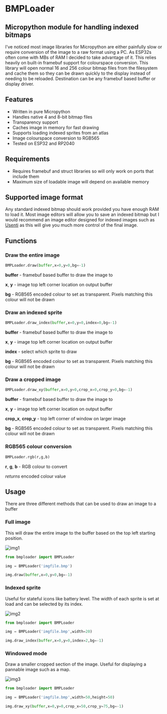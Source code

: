 # BMPLoader
## Micropython module for handling indexed bitmaps


I've noticed most image libraries for Micropython are either painfully slow or require conversion of the image to a raw format using a PC. As ESP32s often come with MBs of RAM I decided to take advantage of it. This relies heavily on built-in framebuf support for colourspace conversion.
This library will open normal 16 and 256 colour bitmap files from the filesystem and cache them so they can be drawn quickly to the display instead of needing to be reloaded.
Destination can be any framebuf based buffer or display driver.

## Features
- Written in pure Micropython
- Handles native 4 and 8-bit bitmap files
- Transparency support
- Caches image in memory for fast drawing
- Supports loading indexed sprites from an atlas
- Image colourspace conversion to RGB565
- Tested on ESP32 and RP2040

## Requirements
- Requires framebuf and struct libraries so will only work on ports that include them
- Maximum size of loadable image will depend on available memory

## Supported image format
Any standard indexed bitmap should work provided you have enough RAM to load it. Most image editors will allow you to save an indexed bitmap but I would recommend an image editor designed for indexed images such as [Usenti](https://www.coranac.com/projects/usenti/) as this will give you much more control of the final image.

## Functions
### Draw the entire image
```python
BMPLoader.draw(buffer,x=0,y=0,bg=-1)
```
**buffer** - framebuf based buffer to draw the image to

**x**, **y** - image top left corner location on output buffer

**bg** - RGB565 encoded colour to set as transparent. Pixels matching this colour will not be drawn


### Draw an indexed sprite
```python
BMPLoader.draw_index(buffer,x=0,y=0,index=0,bg=-1)
```
**buffer** - framebuf based buffer to draw the image to

**x**, **y** - image top left corner location on output buffer

**index** - select which sprite to draw

**bg** - RGB565 encoded colour to set as transparent. Pixels matching this colour will not be drawn


### Draw a cropped image
```python
BMPLoader.draw_xy(buffer,x=0,y=0,crop_x=0,crop_y=0,bg=-1)
```
**buffer** - framebuf based buffer to draw the image to

**x**, **y** - image top left corner location on output buffer

**crop_x**, **crop_y** - top left corner of window on larger image

**bg** - RGB565 encoded colour to set as transparent. Pixels matching this colour will not be drawn


### RGB565 colour conversion
```python
BMPLoader.rgb(r,g,b)
```

**r**, **g**, **b** - RGB colour to convert

*returns* encoded colour value



## Usage
There are three different methods that can be used to draw an image to a buffer
### Full image
This will draw the entire image to the buffer based on the top left starting position.

![img1](https://github.com/0ut4t1m3/BMPLoader/assets/12528193/15dc8117-c775-4b84-974f-03715bea5b4b)
```python
from bmploader import BMPLoader

img = BMPLoader('imgfile.bmp')

img.draw(buffer,x=0,y=0,bg=-1)
```

### Indexed sprite
Useful for stateful icons like battery level. The width of each sprite is set at load and can be selected by its index.

![img2](https://github.com/0ut4t1m3/BMPLoader/assets/12528193/7a64e60e-c4fe-4cd5-951f-cda1b7c72173)
```python
from bmploader import BMPLoader

img = BMPLoader('imgfile.bmp',width=20)

img.draw_index(buffer,x=0,y=0,index=2,bg=-1)
```

### Windowed mode
Draw a smaller cropped section of the image. Useful for displaying a pannable image such as a map.

![img3](https://github.com/0ut4t1m3/BMPLoader/assets/12528193/3452f9f8-d3d0-4b72-9b2f-d99b54b146bf)
```python
from bmploader import BMPLoader

img = BMPLoader('imgfile.bmp',width=50,height=50)

img.draw_xy(buffer,x=0,y=0,crop_x=50,crop_y=75,bg=-1)
```

